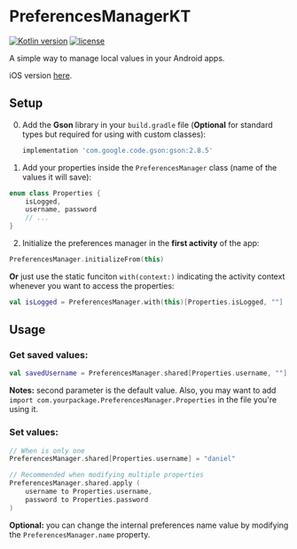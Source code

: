 # PreferencesManagerKT

[![Kotlin version](https://img.shields.io/badge/Kotlin-1.2-brightgreen.svg)](https://kotlinlang.org/)
[![license](https://img.shields.io/badge/license-MIT-blue.svg)](https://github.com/illescasDaniel/PreferencesManagerKT/blob/master/LICENSE)

A simple way to manage local values in your Android apps.

iOS version [here](https://github.com/illescasDaniel/PreferencesManagerSwift).

Setup
-----

0. Add the **Gson** library in your `build.gradle` file (**Optional** for standard types but required for using with custom classes):
   ```gradle
   implementation 'com.google.code.gson:gson:2.8.5'
   ```

1. Add your properties inside the `PreferencesManager` class (name of the values it will save):
  ```kotlin
  enum class Properties {
      isLogged,
      username, password
      // ...
  }
  ```

2. Initialize the preferences manager in the **first activity** of the app:

  ```kotlin
  PreferencesManager.initializeFrom(this)
  ```

  **Or** just use the static funciton `with(context:)` indicating the activity context whenever you want to access the properties:

  ```kotlin
  val isLogged = PreferencesManager.with(this)[Properties.isLogged, ""]
  ```

Usage
-----

### Get saved values:

```Kotlin
val savedUsername = PreferencesManager.shared[Properties.username, ""]
```

**Notes:** second parameter is the default value. Also, you may want to add `import com.yourpackage.PreferencesManager.Properties` in the file you're using it.

### **Set** values:

```kotlin
// When is only one
PreferencesManager.shared[Properties.username] = "daniel"

// Recommended when modifying multiple properties
PreferencesManager.shared.apply (
    username to Properties.username,
    password to Properties.password
)
```
**Optional:** you can change the internal preferences name value by modifying the `PreferencesManager.name` property.